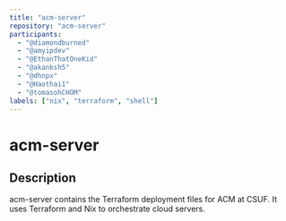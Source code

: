 ```yaml
---
title: "acm-server"
repository: "acm-server"
participants:
  - "@diamondburned"
  - "@amyipdev"
  - "@EthanThatOneKid"
  - "@akanksh5"
  - "@dhnpx"
  - "@Haothai1"
  - "@tomasohCHOM"
labels: ["nix", "terraform", "shell"]
---
```


# acm-server

## Description

acm-server contains the Terraform deployment files for ACM at CSUF. It uses
Terraform and Nix to orchestrate cloud servers.
